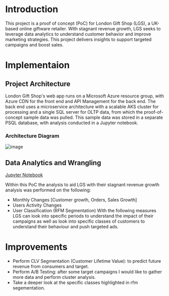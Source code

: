 # Introduction
This project is a proof of concept (PoC) for London Gift Shop (LGS), a UK-based online giftware retailer. With 
stagnant revenue growth, LGS seeks to leverage data analytics to understand customer behavior and improve 
marketing strategies. This project delivers insights to support targeted campaigns and boost sales.

# Implementaion

## Project Architecture
London Gift Shop's web app runs on a Microsoft Azure resource group, with Azure CDN for the front end and
API Management for the back end. The back end uses a microservice architecture with a scalable AKS cluster
for processing and a single SQL server for OLTP data, from which the proof-of-concept sample data was pulled.
This sample data was stored in a separate PSQL database, with analysis conducted in a Jupyter notebook.

### Architecture Diagram 
![image](https://github.com/user-attachments/assets/6871e9b2-a96c-439a-bd1b-81cd945eade5)


## Data Analytics and Wrangling
[Jupyter Notebook](/retail_data_analytics_wrangling.ipynb)

Within this PoC the analysis to aid LGS with their stagnant revenue growth analysis was performed on the following:
- Monthly Changes [Customer growth, Orders, Sales Growth]
- Users Activity Changes
- User Classification (RFM Segmentation)
With the following measures LGS can look into specific periods to understand the impact of their campaigns
as well as look into specific classes of customers to understand their behaviour and push targeted ads.  

# Improvements
- Perform CLV Segmentation (Customer Lifetime Value): to predict future revenue from consumers and target.
- Perform A/B Testing: after some target campaigns I would like to gather more data and perform cluster analysis.
- Take a deeper look at the specific classes highlighted in rfm segementation.
